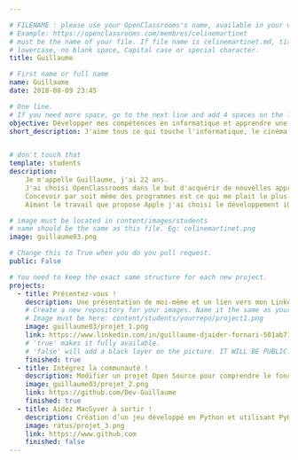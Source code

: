 ```yaml
---

# FILENAME : please use your OpenClassrooms's name, available in your url.
# Example: https://openclassrooms.com/membres/celinemartinet
# must be the name of your file. If file name is celinemartinet.md, title is celinemartinet.
# lowercase, no blank space, Capital case or special character.
title: Guillaume

# First name or full name
name: Guillaume
date: 2018-08-09 23:45

# One line.
# If you need more space, go to the next line and add 4 spaces on the left, as in 'description'.
objective: Développer mes compétences en informatique et apprendre une nouvelle technologie.
short_description: J'aime tous ce qui touche l'informatique, le cinéma, et être engagé dans quelque chose qui me plait.


# don't touch that
template: students
description:
    Je m'appelle Guillaume, j'ai 22 ans.
    J'ai choisi OpenClassrooms dans le but d'acquérir de nouvelles approches / visions de la programmation.
    Concevoir par soit même des programmes est ce qui me plait le plus dans l'informatique.
    Aimant le travail que propose Apple j'ai choisi le développement iOS.

# image must be located in content/images/students
# name should be the same as this file. Eg: celinemartinet.png
image: guillaume03.png

# Change this to True when you do you pull request.
public: False

# You need to keep the exact same structure for each new project.
projects:
  - title: Présentez-vous !
    description: Une présentation de moi-même et un lien vers mon LinkedIn.
    # Create a new repository for your images. Name it the same as your nickname and profile picture.
    # Image must be here: content/students/yourrepo/project1.png
    image: guillaume03/projet_1.png
    link: https://www.linkedin.com/in/guillaume-djaider-fornari-501ab7116/
    # 'true' makes it fully available.
    # 'false' will add a black layer on the picture. IT WILL BE PUBLIC!
    finished: true
  - title: Intégrez la communauté !
    description: Modifier un projet Open Source pour comprendre le fonctionnement de Git, de Github et des pull requests.
    image: guillaume03/projet_2.png
    link: https://github.com/Dev-Guillaume
    finished: true
  - title: Aidez MacGyver à sortir !
    description: Création d’un jeu développé en Python et utilisant PyGame.
    image: ratus/projet_3.png
    link: https://www.github.com
    finished: false
---
```

